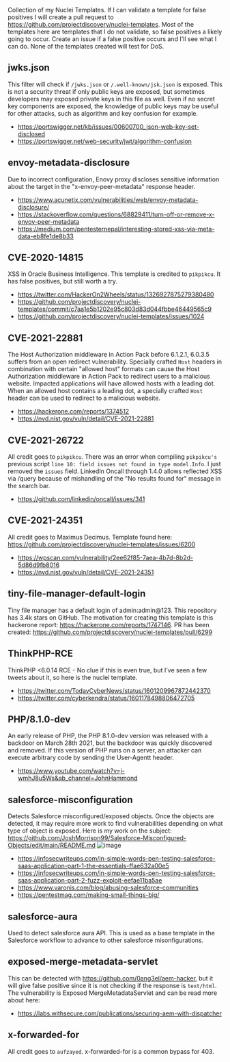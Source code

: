 Collection of my Nuclei Templates. If I can validate a template for false positives I will create a pull request to https://github.com/projectdiscovery/nuclei-templates. Most of the templates here are templates that I do not validate, so false positives a likely going to occur. Create an issue if a false positive occurs and I'll see what I can do. None of the templates created will test for DoS.

## jwks.json
This filter will check if `/jwks.json` or `/.well-known/jsk.json` is exposed. This is not a security threat if only public keys are exposed, but sometimes developers may exposed private keys in this file as well. Even if no secret key components are exposed, the knowledge of public keys may be useful for other attacks, such as algorithm and key confusion for example. 
- https://portswigger.net/kb/issues/00600700_json-web-key-set-disclosed
- https://portswigger.net/web-security/jwt/algorithm-confusion


## envoy-metadata-disclosure
Due to incorrect configuration, Enovy proxy discloses sensitive information about the target in the "x-envoy-peer-metadata" response header.
- https://www.acunetix.com/vulnerabilities/web/envoy-metadata-disclosure/
- https://stackoverflow.com/questions/68829411/turn-off-or-remove-x-envoy-peer-metadata
- https://medium.com/pentesternepal/interesting-stored-xss-via-meta-data-eb8fe1de8b33

## CVE-2020-14815
XSS in Oracle Business Intelligence. This template is credited to `pikpikcu`. It has false positives, but still worth a try.
- https://twitter.com/HackerOn2Wheels/status/1326927875279380480
- https://github.com/projectdiscovery/nuclei-templates/commit/c7aa1e5b1202e95c803d83d044fbbe46449565c9
- https://github.com/projectdiscovery/nuclei-templates/issues/1024

## CVE-2021-22881
The Host Authorization middleware in Action Pack before 6.1.2.1, 6.0.3.5 suffers from an open redirect vulnerability. Specially crafted `Host` headers in combination with certain "allowed host" formats can cause the Host Authorization middleware in Action Pack to redirect users to a malicious website. Impacted applications will have allowed hosts with a leading dot. When an allowed host contains a leading dot, a specially crafted `Host` header can be used to redirect to a malicious website.
- https://hackerone.com/reports/1374512
- https://nvd.nist.gov/vuln/detail/CVE-2021-22881

## CVE-2021-26722
All credit goes to `pikpikcu`. There was an error when compiling `pikpikcu's` previous script `line 10: field issues not found in type model.Info`. I just removed the `issues` field. LinkedIn Oncall through 1.4.0 allows reflected XSS via /query because of mishandling of the "No results found for" message in the search bar.
- https://github.com/linkedin/oncall/issues/341

## CVE-2021-24351
All credit goes to Maximus Decimus. Template found here: https://github.com/projectdiscovery/nuclei-templates/issues/6200
  - https://wpscan.com/vulnerability/2ee62f85-7aea-4b7d-8b2d-5d86d9fb8016
  - https://nvd.nist.gov/vuln/detail/CVE-2021-24351
  
## tiny-file-manager-default-login
Tiny file manager has a default login of admin:admin@123. This repository has 3.4k stars on GitHub. The motivation for creating this template is this hackerone report: https://hackerone.com/reports/1747146. PR has been created: https://github.com/projectdiscovery/nuclei-templates/pull/6299

## ThinkPHP-RCE
ThinkPHP <6.0.14 RCE - No clue if this is even true, but I've seen a few tweets about it, so here is the nuclei template. 
- https://twitter.com/TodayCyberNews/status/1601209967872442370
- https://twitter.com/cyberkendra/status/1601178498806472705

## PHP/8.1.0-dev
An early release of PHP, the PHP 8.1.0-dev version was released with a backdoor on March 28th 2021, but the backdoor was quickly discovered and removed. If this version of PHP runs on a server, an attacker can execute arbitrary code by sending the User-Agentt header.
- https://www.youtube.com/watch?v=j-wmhJ8u5Ws&ab_channel=JohnHammond

## salesforce-misconfiguration
Detects Salesforce misconfigured/exposed objects. Once the objects are detected, it may require more work to find vulnerabilities depending on what type of object is exposed. Here is my work on the subject: https://github.com/JoshMorrison99/Salesforce-Misconfigured-Objects/edit/main/README.md
![image](https://user-images.githubusercontent.com/25315255/206927759-d6d0c385-f80a-47e2-9616-7fba6fad7d5b.png)
- https://infosecwriteups.com/in-simple-words-pen-testing-salesforce-saas-application-part-1-the-essentials-ffae632a00e5
- https://infosecwriteups.com/in-simple-words-pen-testing-salesforce-saas-application-part-2-fuzz-exploit-eefae11ba5ae
- https://www.varonis.com/blog/abusing-salesforce-communities
- https://pentestmag.com/making-small-things-big/

## salesforce-aura
Used to detect salesforce aura API. This is used as a base template in the Salesforce workflow to advance to other salesforce misonfigurations.

## exposed-merge-metadata-servlet
This can be detected with https://github.com/0ang3el/aem-hacker, but it will give false positive since it is not checking if the response is `text/html`. The vulnerability is Exposed MergeMetadataServlet and can be read more about here:
- https://labs.withsecure.com/publications/securing-aem-with-dispatcher

## x-forwarded-for
All credit goes to `aufzayed`. x-forwarded-for is a common bypass for 403.
